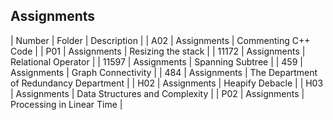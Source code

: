 ## Assignments

| Number | Folder       | Description                               |
| A02    | Assignments  |  Commenting C++ Code                      |
| P01    | Assignments  |  Resizing the stack                       |
| 11172  | Assignments  |  Relational Operator                      |
| 11597  | Assignments  |  Spanning Subtree                         |
| 459    | Assignments  |  Graph Connectivity                       |
| 484    | Assignments  |  The Department of Redundancy Department  |
| H02    | Assignments  |  Heapify Debacle                          |
| H03    | Assignments  |  Data Structures and Complexity           |
| P02    | Assignments  |  Processing in Linear Time                |


